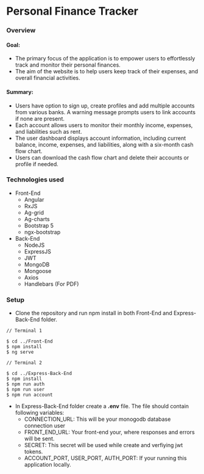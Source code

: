 # Personal Finance Tracker
### Overview
#### Goal:
- The primary focus of the application is to empower users to effortlessly track and monitor their personal finances.
- The aim of the website is to help users keep track of their expenses, and overall financial activities.
#### Summary:
- Users have option to sign up, create profiles and add multiple accounts from various banks. A warning message prompts users to link accounts if none are present. 
- Each account allows users to monitor their monthly income, expenses, and liabilities such as rent. 
- The user dashboard displays account information, including current balance, income, expenses, and liabilities, along with a six-month cash flow chart. 
- Users can download the cash flow chart and delete their accounts or profile if needed.
### Technologies used
- Front-End
  - Angular
  - RxJS
  - Ag-grid
  - Ag-charts
  - Bootstrap 5
  - ngx-bootstrap
- Back-End
  - NodeJS
  - ExpressJS
  - JWT
  - MongoDB
  - Mongoose
  - Axios
  - Handlebars (For PDF)
### Setup
- Clone the repository and run npm install in both Front-End and Express-Back-End folder.
 ```
// Terminal 1

$ cd ../Front-End
$ npm install
$ ng serve

// Terminal 2

$ cd ../Express-Back-End
$ npm install
$ npm run auth
$ npm run user
$ npm run account
```
- In Express-Back-End folder create a **.env** file. The file should contain following variables:
  - CONNECTION_URL: This will be your monogodb database connection user
  - FRONT_END_URL: Your front-end your, where responses and errors will be sent.
  - SECRET: This secret will be used while create and verfiying jwt tokens.
  - ACCOUNT_PORT, USER_PORT, AUTH_PORT: If your running this application locally.
